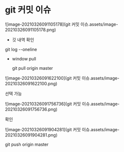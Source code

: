 # git 커밋 이슈

![image-20210326091105178](git 커밋 이슈.assets/image-20210326091105178.png)



- 깃 내역 확인

git log --oneline



- window pull

  git pull origin master

![image-20210326091622100](git 커밋 이슈.assets/image-20210326091622100.png)



선택 가능

![image-20210326091756736](git 커밋 이슈.assets/image-20210326091756736.png)



확인 

![image-20210326091904281](git 커밋 이슈.assets/image-20210326091904281.png)

git push origin master

